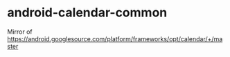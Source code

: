# android-calendar-common
Mirror of https://android.googlesource.com/platform/frameworks/opt/calendar/+/master
